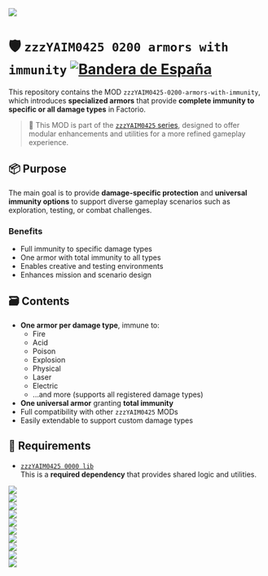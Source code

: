![](./thumbnail.png)

# 🛡️ `zzzYAIM0425 0200 armors with immunity` [![Bandera de España](https://flagcdn.com/20x15/es.png)](./Doc/README.md)

This repository contains the MOD `zzzYAIM0425-0200-armors-with-immunity`, which introduces **specialized armors** that provide **complete immunity to specific or all damage types** in Factorio.

> 🧩 This MOD is part of the [`zzzYAIM0425` series](https://github.com/yaim0425), designed to offer modular enhancements and utilities for a more refined gameplay experience.

## 📦 Purpose

The main goal is to provide **damage-specific protection** and **universal immunity options** to support diverse gameplay scenarios such as exploration, testing, or combat challenges.

### Benefits

- Full immunity to specific damage types  
- One armor with total immunity to all types  
- Enables creative and testing environments  
- Enhances mission and scenario design  

## 🗃️ Contents

- **One armor per damage type**, immune to:
  - Fire
  - Acid
  - Poison
  - Explosion
  - Physical
  - Laser
  - Electric
  - ...and more (supports all registered damage types)
- **One universal armor** granting **total immunity**
- Full compatibility with other `zzzYAIM0425` MODs  
- Easily extendable to support custom damage types  

## 🧭 Requirements

- [`zzzYAIM0425 0000 lib`](https://github.com/yaim0425/zzzYAIM0425-0000-lib)  
  This is a **required dependency** that provides shared logic and utilities.

![](./Doc/Screenshot%20(1).png)  
![](./Doc/Screenshot%20(2).png)  
![](./Doc/Screenshot%20(3).png)  
![](./Doc/Screenshot%20(4).png)  
![](./Doc/Screenshot%20(5).png)  
![](./Doc/Screenshot%20(6).png)  
![](./Doc/Screenshot%20(7).png)  
![](./Doc/Screenshot%20(8).png)  
![](./Doc/Screenshot%20(9).png)  
![](./Doc/Screenshot%20(10).png)
